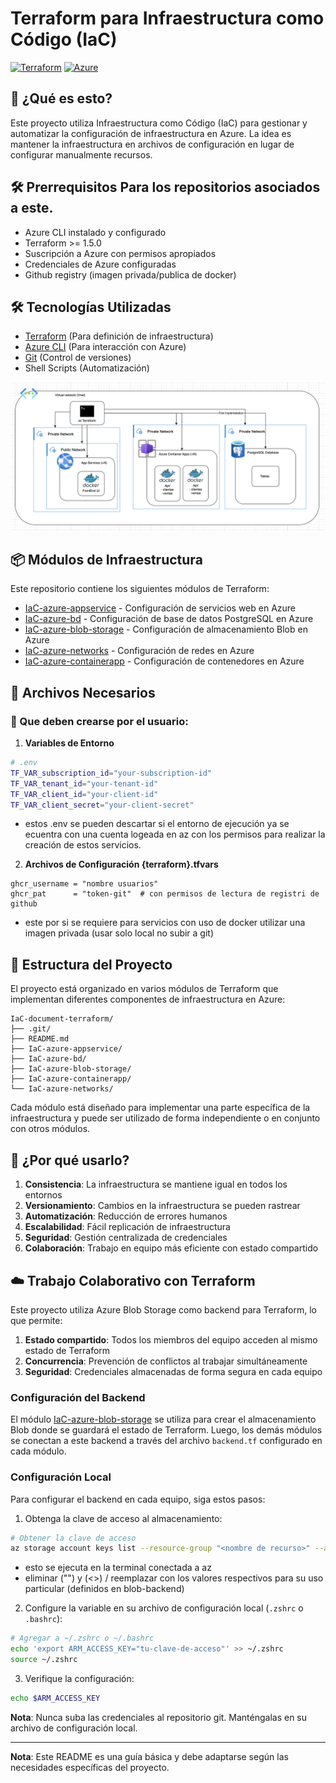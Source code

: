 # Terraform para Infraestructura como Código (IaC)

[![Terraform](https://img.shields.io/badge/terraform-20232a.svg?style=for-the-badge&logo=terraform&logoColor=6298ff)](https://terraform.io)
[![Azure](https://img.shields.io/badge/Azure-0078D4?style=for-the-badge&logo=microsoftazure&logoColor=white)](https://azure.microsoft.com)


## 🚀 ¿Qué es esto?
Este proyecto utiliza Infraestructura como Código (IaC) para gestionar y automatizar la configuración de infraestructura en Azure. La idea es mantener la infraestructura en archivos de configuración en lugar de configurar manualmente recursos.

## 🛠️ Prerrequisitos Para los repositorios asociados a este.
- Azure CLI instalado y configurado
- Terraform >= 1.5.0
- Suscripción a Azure con permisos apropiados
- Credenciales de Azure configuradas
- Github registry (imagen privada/publica de docker)

## 🛠️ Tecnologías Utilizadas
- [Terraform](https://terraform.io) (Para definición de infraestructura)
- [Azure CLI](https://docs.microsoft.com/cli/azure) (Para interacción con Azure)
- [Git](https://git-scm.com) (Control de versiones)
- Shell Scripts (Automatización)

![Arquitectura](pictures/arquitectura.png)

## 📦 Módulos de Infraestructura

Este repositorio contiene los siguientes módulos de Terraform:

- [IaC-azure-appservice](IaC-azure-appservice/) - Configuración de servicios web en Azure
- [IaC-azure-bd](IaC-azure-bd/) - Configuración de base de datos PostgreSQL en Azure
- [IaC-azure-blob-storage](IaC-azure-blob-storage/) - Configuración de almacenamiento Blob en Azure
- [IaC-azure-networks](IaC-azure-networks/) - Configuración de redes en Azure
- [IaC-azure-containerapp](IaC-azure-containerapp/) - Configuración de contenedores en Azure

## 📁 Archivos Necesarios
### 📝 Que deben crearse por el usuario:

1. **Variables de Entorno**
```bash
# .env
TF_VAR_subscription_id="your-subscription-id"
TF_VAR_tenant_id="your-tenant-id"
TF_VAR_client_id="your-client-id"
TF_VAR_client_secret="your-client-secret"
```
- estos .env se pueden descartar si el entorno de ejecución ya se ecuentra con una cuenta logeada en az con los permisos para realizar la creación de estos servicios.

2. **Archivos de Configuración  {terraform}.tfvars**
```
ghcr_username = "nombre usuarios"
ghcr_pat      = "token-git"  # con permisos de lectura de registri de github

```
- este por si se requiere para servicios con uso de docker utilizar una imagen privada (usar solo local no subir a git)

## 📁 Estructura del Proyecto

El proyecto está organizado en varios módulos de Terraform que implementan diferentes componentes de infraestructura en Azure:

```
IaC-document-terraform/
├── .git/
├── README.md
├── IaC-azure-appservice/
├── IaC-azure-bd/
├── IaC-azure-blob-storage/
├── IaC-azure-containerapp/
└── IaC-azure-networks/
```

Cada módulo está diseñado para implementar una parte específica de la infraestructura y puede ser utilizado de forma independiente o en conjunto con otros módulos.

## 🎯 ¿Por qué usarlo?
1. **Consistencia**: La infraestructura se mantiene igual en todos los entornos
2. **Versionamiento**: Cambios en la infraestructura se pueden rastrear
3. **Automatización**: Reducción de errores humanos
4. **Escalabilidad**: Fácil replicación de infraestructura
5. **Seguridad**: Gestión centralizada de credenciales
6. **Colaboración**: Trabajo en equipo más eficiente con estado compartido

## ☁️ Trabajo Colaborativo con Terraform
Este proyecto utiliza Azure Blob Storage como backend para Terraform, lo que permite:

1. **Estado compartido**: Todos los miembros del equipo acceden al mismo estado de Terraform
2. **Concurrencia**: Prevención de conflictos al trabajar simultáneamente
3. **Seguridad**: Credenciales almacenadas de forma segura en cada equipo

### Configuración del Backend
El módulo [IaC-azure-blob-storage](IaC-azure-blob-storage/) se utiliza para crear el almacenamiento Blob donde se guardará el estado de Terraform. Luego, los demás módulos se conectan a este backend a través del archivo `backend.tf` configurado en cada módulo.

### Configuración Local
Para configurar el backend en cada equipo, siga estos pasos:

1. Obtenga la clave de acceso al almacenamiento:
```bash
# Obtener la clave de acceso
az storage account keys list --resource-group "<nombre de recurso>" --account-name "<nombre de cuenta de blob-backend.tf>"
```
- esto se ejecuta en la terminal conectada a az
- eliminar ("") y (<>) / reemplazar con los valores respectivos para su uso particular (definidos en blob-backend)

2. Configure la variable en su archivo de configuración local (`.zshrc` o `.bashrc`):
```bash
# Agregar a ~/.zshrc o ~/.bashrc
echo 'export ARM_ACCESS_KEY="tu-clave-de-acceso"' >> ~/.zshrc
source ~/.zshrc
```

3. Verifique la configuración:
```bash
echo $ARM_ACCESS_KEY
```

**Nota**: Nunca suba las credenciales al repositorio git. Manténgalas en su archivo de configuración local.

---
**Nota**: Este README es una guía básica y debe adaptarse según las necesidades específicas del proyecto.
